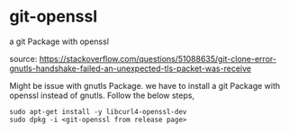 # git-openssl
a git Package with openssl

source: https://stackoverflow.com/questions/51088635/git-clone-error-gnutls-handshake-failed-an-unexpected-tls-packet-was-receive
 
 Might be issue with gnutls Package. we have to install a git Package with openssl instead of gnutls. Follow the below steps,
```
sudo apt-get install -y libcurl4-openssl-dev
sudo dpkg -i <git-openssl from release page>
 
```
